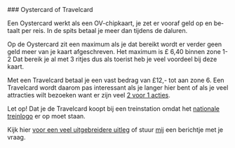 <div lang="nl">
### Oystercard of Travelcard

Een Oystercard werkt als een OV-chipkaart, je zet er vooraf geld op en betaalt per reis. 
In de spits betaal je meer dan tijdens de daluren. 

Op de Oystercard zit een maximum als je dat bereikt wordt er verder geen geld
 meer van je kaart afgeschreven. 
Het maximum is £ 6,40 binnen zone 1-2 Dat bereik je al met 3 ritjes dus 
als toerist heb je veel voordeel bij deze kaart.

Met een Travelcard betaal je een vast bedrag van £12,- tot aan zone 6. 
Een Travelcard wordt daarom pas interessant als je langer hier bent of 
als je veel attracties wilt bezoeken want er zijn veel [2 voor 1 acties](http://www.daysoutguide.co.uk/2for1-london).
 
Let op! Dat je de Travelcard koopt bij een treinstation omdat 
het [nationale treinlogo](http://en.wikipedia.org/wiki/British_Rail)  er op moet staan.

Kijk hier [voor een veel uitgebreidere uitleg](http://www.londontoolkit.com/briefing/travelcard_oyster.htm) 
of stuur [mij](mailto:ans@nlgids.london) een berichtje met je vraag. 
</div>
